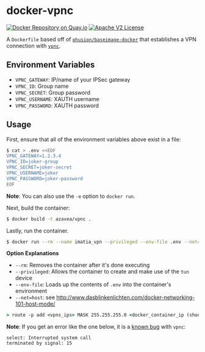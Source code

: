 # docker-vpnc

[![Docker Repository on Quay.io](https://quay.io/repository/azavea/vpnc/status "Docker Repository on Quay.io")](https://quay.io/repository/azavea/vpnc)
[![Apache V2 License](http://img.shields.io/badge/license-Apache%20V2-blue.svg)](https://github.com/hectcastro/docker-sneaker/blob/develop/LICENSE)

A `Dockerfile` based off of [`phusion/baseimage-docker`](https://github.com/phusion/baseimage-docker) that establishes a VPN connection with [`vpnc`](https://www.unix-ag.uni-kl.de/~massar/vpnc/).

## Environment Variables

- `VPNC_GATEWAY`: IP/name of your IPSec gateway
- `VPNC_ID`: Group name
- `VPNC_SECRET`: Group password
- `VPNC_USERNAME`: XAUTH username
- `VPNC_PASSWORD`: XAUTH password

## Usage

First, ensure that all of the environment variables above exist in a file:

```bash
$ cat > .env <<EOF
VPNC_GATEWAY=1.2.3.4
VPNC_ID=joker-group
VPNC_SECRET=joker-secret
VPNC_USERNAME=joker
VPNC_PASSWORD=joker-password
EOF
```

**Note**: You can also use the `-e` option to `docker run`.

Next, build the container:

```bash
$ docker build -t azavea/vpnc .
```

Lastly, run the container.

```bash
$ docker run --rm --name imatia_vpn --privileged --env-file .env --net=host -d azavea/vpnc 
```

**Option Explanations**

- `--rm`: Removes the container after it's done executing
- `--privileged`: Allows the container to create and make use of the `tun` device
- `--env-file`: Loads up the contents of `.env` into the container's environment
- `--net=host`: see http://www.dasblinkenlichten.com/docker-networking-101-host-mode/

```cmd
> route -p add <vpns_ips> MASK 255.255.255.0 <docker_container_ip (should be like 10.0.75.X)>
```


**Note**: If you get an error like the one below, it is a [known bug](https://bugs.launchpad.net/ubuntu/+source/vpnc/+bug/228365) with `vpnc`:

```
select: Interrupted system call
terminated by signal: 15
```
